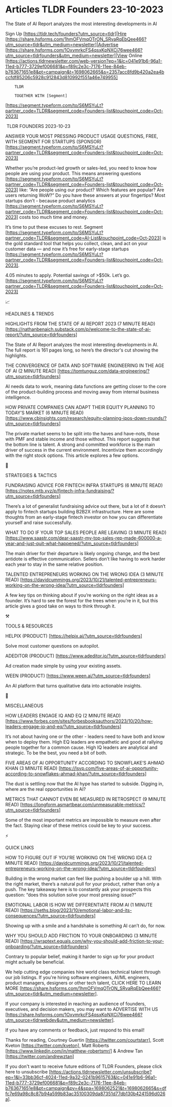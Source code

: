 # Articles TLDR Founders 23-10-2023

The State of AI Report analyzes the most interesting developments in
AI  

Sign Up [https://tldr.tech/founders?utm_source=tldr]|Hire
[https://share.hsforms.com/1hmOFVmqOTrON_SRvaRqEbQee466?utm_source=tldr&utm_medium=newsletter]|Advertise
[https://share.hsforms.com/1OxvmrkcFS4qsxKpNXCi76wee466?utm_source=tldrfounders&utm_medium=newsletter]|View
Online
[https://actions.tldrnewsletter.com/web-version?ep=1&lc=041e91b6-96a1-11ed-b777-3729ef006681&p=f89c2e3c-7176-11ee-84eb-b763671651e8&pt=campaign&t=1698062665&s=2357acc8fd9b420a2ea4bccfdf85206c5928c912843d810992f551a46e749955]


		TLDR 

		TOGETHER WITH [Segment]
[https://segment.typeform.com/to/S6MSYuLt?partner_code=TLDR&segment_code=Founders-list&touchpoint_code=Oct-2023]

 TLDR FOUNDERS 2023-10-23

 ANSWER YOUR MOST PRESSING PRODUCT USAGE QUESTIONS, FREE, WITH SEGMENT
FOR STARTUPS (SPONSOR)
[https://segment.typeform.com/to/S6MSYuLt?partner_code=TLDR&segment_code=Founders-list&touchpoint_code=Oct-2023]


 Whether you’re product-led growth or sales-led, you need to know
how people are using your product. This means answering questions
[https://segment.typeform.com/to/S6MSYuLt?partner_code=TLDR&segment_code=Founders-list&touchpoint_code=Oct-2023]
like: “Are people using our product? Which features are popular? Are
users returning WoW?”
Do you have these answers at your fingertips? Most startups don’t -
because product analytics
[https://segment.typeform.com/to/S6MSYuLt?partner_code=TLDR&segment_code=Founders-list&touchpoint_code=Oct-2023]
costs too much time and money.

It’s time to put these excuses to rest. Segment
[https://segment.typeform.com/to/S6MSYuLt?partner_code=TLDR&segment_code=AI-List&touchpoint_code=Oct-2023]
is the gold standard tool that helps you collect, clean, and act on
your customer data — and now it’s free for early-stage startups
[https://segment.typeform.com/to/S6MSYuLt?partner_code=TLDR&segment_code=Founders-list&touchpoint_code=Oct-2023].

4.05 minutes to apply. Potential savings of >$50k. Let’s go.
[https://segment.typeform.com/to/S6MSYuLt?partner_code=TLDR&segment_code=Founders-list&touchpoint_code=Oct-2023]

📈 

HEADLINES & TRENDS

 HIGHLIGHTS FROM THE STATE OF AI REPORT 2023 (7 MINUTE READ)
[https://nathanbenaich.substack.com/p/welcome-to-the-state-of-ai-report/?utm_source=tldrfounders]


 The State of AI Report analyzes the most interesting developments in
AI. The full report is 161 pages long, so here’s the director's cut
showing the highlights. 

 THE CONVERGENCE OF DATA AND SOFTWARE ENGINEERING IN THE AGE OF AI (2
MINUTE READ)
[https://tomtunguz.com/data-engineering/?utm_source=tldrfounders] 

 AI needs data to work, meaning data functions are getting closer to
the core of the product-building process and moving away from internal
business intelligence. 

 HOW PRIVATE COMPANIES CAN ADAPT THEIR EQUITY PLANNING TO TODAY’S
MARKET (6 MINUTE READ)
[https://www.cbinsights.com/research/equity-planning-ipos-down-rounds/?utm_source=tldrfounders]


 The private market seems to be split into the haves and have-nots,
those with PMF and stable income and those without. This report
suggests that the bottom line is talent. A strong and committed
workforce is the main driver of success in the current environment.
Incentivize them accordingly with the right stock options. This
article explores a few options. 

🧠 

STRATEGIES & TACTICS

 FUNDRAISING ADVICE FOR FINTECH INFRA STARTUPS (6 MINUTE READ)
[https://notes.mtb.xyz/p/fintech-infra-fundraising/?utm_source=tldrfounders]


 There’s a lot of generalist fundraising advice out there, but a lot
of it doesn’t apply to fintech startups building B2B2X
infrastructure. Here are some thoughts from an early-stage fintech
investor on how you can differentiate yourself and raise successfully.


 WHAT TO DO IF YOUR TOP SALES PEOPLE ARE LEAVING (3 MINUTE READ)
[https://www.saastr.com/dear-saastr-my-top-sales-rep-made-600000-a-year-and-just-quit-what-happened/?utm_source=tldrfounders]


 The main driver for their departure is likely ongoing change, and the
best antidote is effective communication. Sellers don’t like having
to work harder each year to stay in the same relative position. 

 TALENTED ENTREPRENEURS WORKING ON THE WRONG IDEA (3 MINUTE READ)
[https://davidcummings.org/2023/10/21/talented-entrepreneurs-working-on-the-wrong-idea/?utm_source=tldrfounders]


 A few key tips on thinking about if you’re working on the right
ideas as a founder. It’s hard to see the forest for the trees when
you’re in it, but this article gives a good take on ways to think
through it. 

⚒️ 

TOOLS & RESOURCES

 HELPIX (PRODUCT) [https://helpix.ai/?utm_source=tldrfounders] 

 Solve most customer questions on autopilot. 

 ADEDITOR (PRODUCT) [https://www.adeditor.io/?utm_source=tldrfounders]


 Ad creation made simple by using your existing assets. 

 WEEN (PRODUCT) [https://www.ween.ai/?utm_source=tldrfounders] 

 An AI platform that turns qualitative data into actionable insights. 

🎁 

MISCELLANEOUS

 HOW LEADERS ENGAGE IQ AND EQ (2 MINUTE READ)
[https://www.forbes.com/sites/forbesbooksauthors/2023/10/20/how-leaders-engage-iq-and-eq/?utm_source=tldrfounders]


 It’s not about having one or the other - leaders need to have both
and know when to deploy them. High EQ leaders are empathetic and good
at rallying people together for a common cause. High IQ leaders are
analytical and strategic. To be the best, you need a bit of both. 

 FIVE AREAS OF AI OPPORTUNITY ACCORDING TO SNOWFLAKE’S AHMAD KHAN (3
MINUTE READ)
[https://lsvp.com/five-areas-of-ai-opportunity-according-to-snowflakes-ahmad-khan/?utm_source=tldrfounders]


 The dust is settling now that the AI hype has started to subside.
Digging in, where are the real opportunities in AI? 

 METRICS THAT CANNOT EVEN BE MEASURED IN RETROSPECT (9 MINUTE READ)
[https://longform.asmartbear.com/unmeasurable-metrics/?utm_source=tldrfounders]


 Some of the most important metrics are impossible to measure even
after the fact. Staying clear of these metrics could be key to your
success. 

⚡ 

QUICK LINKS

 HOW TO FIGURE OUT IF YOU’RE WORKING ON THE WRONG IDEA (2 MINUTE
READ)
[https://davidcummings.org/2023/10/21/talented-entrepreneurs-working-on-the-wrong-idea/?utm_source=tldrfounders]


 Building in the wrong market can feel like pushing a boulder up a
hill. With the right market, there’s a natural pull for your
product, rather than only a push. The key takeaway here is to
constantly ask your prospects this question: “does this solution
solve your most pressing issue?” 

 EMOTIONAL LABOR IS HOW WE DIFFERENTIATE FROM AI (1 MINUTE READ)
[https://seths.blog/2023/10/emotional-labor-and-its-consequences/?utm_source=tldrfounders]


 Showing up with a smile and a handshake is something AI can’t do,
for now. 

 WHY YOU SHOULD ADD FRICTION TO YOUR ONBOARDING (3 MINUTE READ)
[https://wraptext.equals.com/why-you-should-add-friction-to-your-onboarding/?utm_source=tldrfounders]


 Contrary to popular belief, making it harder to sign up for your
product might actually be beneficial. 

 We help cutting edge companies hire world class technical talent
through our job listings. If you're hiring software engineers, AI/ML
engineers, product managers, designers or other tech talent, CLICK
HERE TO LEARN MORE
[https://share.hsforms.com/1hmOFVmqOTrON_SRvaRqEbQee466?utm_source=tldr&utm_medium=newsletter].


If your company is interested in reaching an audience of founders,
executives, and decision makers, you may want to ADVERTISE WITH US
[https://share.hsforms.com/1OxvmrkcFS4qsxKpNXCi76wee466?utm_source=tldrwebdev&utm_medium=newsletter].


If you have any comments or feedback, just respond to this email! 

Thanks for reading, 
Courtney Guertin [https://twitter.com/courtstarr], Scott Kveton
[https://twitter.com/kveton], Matt Roberts
[https://www.linkedin.com/in/matthew-robertsmr/] & Andrew Tan
[https://twitter.com/andrewztan] 

If you don't want to receive future editions of TLDR Founders,
please click here to unsubscribe
[https://actions.tldrnewsletter.com/unsubscribe?ep=1&l=33bb36cf-4024-11ed-9a32-0241b9615763&lc=041e91b6-96a1-11ed-b777-3729ef006681&p=f89c2e3c-7176-11ee-84eb-b763671651e8&pt=campaign&pv=4&spa=1698062521&t=1698062665&s=dffc7e69a98c8c87b94a599b83ac35100309da87351d77db130b4241596d026a].